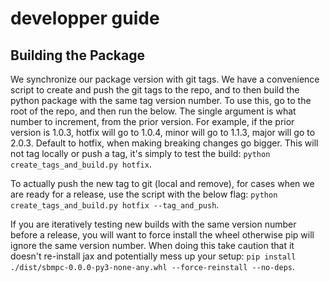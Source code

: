 # developper guide

## Building the Package
We synchronize our package version with git tags. We have a convenience script to create and push the git tags to the repo, and to then build the python package with the same tag version number. To use this, go to the root of the repo, and then run the below. The single argument is what number to increment, from the prior version. For example, if the prior version is 1.0.3, hotfix will go to 1.0.4, minor will go to 1.1.3, major will go to 2.0.3. Default to hotfix, when making breaking changes go bigger. This will not tag locally or push a tag, it's simply to test the build: `python create_tags_and_build.py hotfix`.

To actually push the new tag to git (local and remove), for cases when we are ready for a release, use the script with the below flag: `python create_tags_and_build.py hotfix --tag_and_push`.

If you are iteratively testing new builds with the same version number before a release, you will want to force install the wheel otherwise pip will ignore the same version number. When doing this take caution that it doesn't re-install jax and potentially mess up your setup: `pip install ./dist/sbmpc-0.0.0-py3-none-any.whl --force-reinstall --no-deps`.